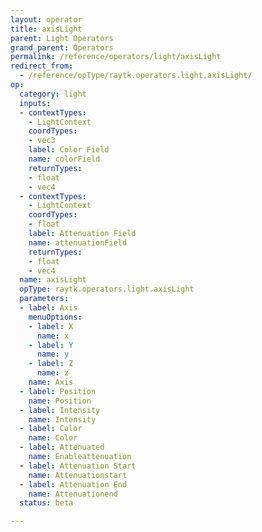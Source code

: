 ```yaml
---
layout: operator
title: axisLight
parent: Light Operators
grand_parent: Operators
permalink: /reference/operators/light/axisLight
redirect_from:
  - /reference/opType/raytk.operators.light.axisLight/
op:
  category: light
  inputs:
  - contextTypes:
    - LightContext
    coordTypes:
    - vec3
    label: Color Field
    name: colorField
    returnTypes:
    - float
    - vec4
  - contextTypes:
    - LightContext
    coordTypes:
    - float
    label: Attenuation Field
    name: attenuationField
    returnTypes:
    - float
    - vec4
  name: axisLight
  opType: raytk.operators.light.axisLight
  parameters:
  - label: Axis
    menuOptions:
    - label: X
      name: x
    - label: Y
      name: y
    - label: Z
      name: z
    name: Axis
  - label: Position
    name: Position
  - label: Intensity
    name: Intensity
  - label: Color
    name: Color
  - label: Attenuated
    name: Enableattenuation
  - label: Attenuation Start
    name: Attenuationstart
  - label: Attenuation End
    name: Attenuationend
  status: beta

---
```

